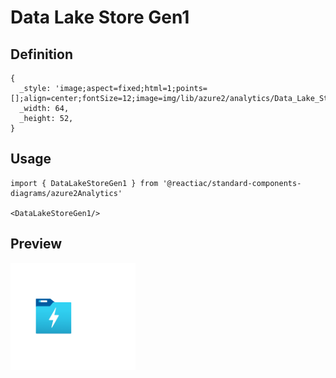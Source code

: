 # Data Lake Store Gen1

## Definition

```
{
  _style: 'image;aspect=fixed;html=1;points=[];align=center;fontSize=12;image=img/lib/azure2/analytics/Data_Lake_Store_Gen1.svg;strokeColor=none;',
  _width: 64,
  _height: 52,
}
```

## Usage

```
import { DataLakeStoreGen1 } from '@reactiac/standard-components-diagrams/azure2Analytics'

<DataLakeStoreGen1/>
```

## Preview

<img src="./data-lake-store-gen1.png" width="200"/>
